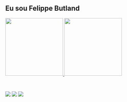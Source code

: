 ## Eu sou Felippe Butland 
<a href="https://github.com/felippebutland">
  <img height="180em" src="https://github-readme-stats-eight-theta.vercel.app/api?username=felippebutland&show_icons=true&theme=dark&include_all_commits=true&count_private=true"/>
  <img height="180em" src="https://github-readme-stats-eight-theta.vercel.app/api/top-langs/?username=felippebutland&layout=compact&langs_count=8&theme=dark"/>
<div style="display: inline_block"><br>
</div>
  
  ##
  
  <div>
  <a href = "mailto: butlandfelippe@gmail.com"><img src="https://img.shields.io/badge/-Gmail-%23EA4335?style=for-the-badge&logo=gmail&logoColor=white" target="_blank"></a>
  <a href="https://www.linkedin.com/in/felippe-butland-5361591a5/" target="_blank"><img src="https://img.shields.io/badge/-LinkedIn-%230077B5?style=for-the-badge&logo=linkedin&logoColor=white" target="_blank"></a>
  <a href="https://instagram.com/felippe.butland/" target="_blank"><img src="https://img.shields.io/badge/-Instagram-%23E4405F?style=for-the-badge&logo=instagram&logoColor=white" target="_blank"></a>
</div>

